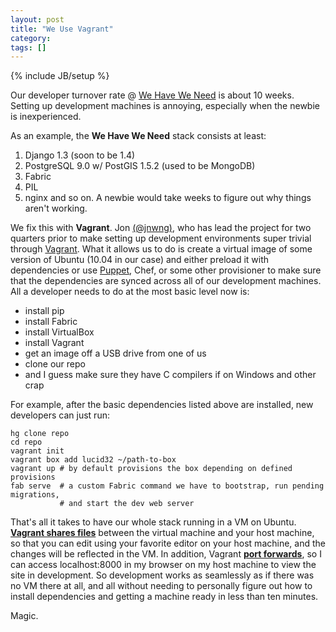 ```yaml
---
layout: post
title: "We Use Vagrant"
category: 
tags: []
---
```

{% include JB/setup %}

Our developer turnover rate @ [We Have We Need](http://www.lewisf.com/2012/05/08/we-have-we-need-my-transition/)
is about 10 weeks. Setting up development machines is annoying, especially when the newbie is inexperienced.

As an example, the **We Have We Need** stack consists at least:
1. Django 1.3 (soon to be 1.4)
2. PostgreSQL 9.0 w/ PostGIS 1.5.2 (used to be MongoDB)
3. Fabric
4. PIL
5. nginx
and so on. A newbie would take weeks to figure out why things aren't working.

We fix this with **Vagrant**. Jon [(@jnwng)](http://www.twitter.com/#!/jnwng), who has lead the project
for two quarters prior to make setting up development environments super trivial through
[Vagrant](http://ci.vagrantup.com/). What it allows us to do is create a virtual image of
some version of Ubuntu (10.04 in our case) and either preload it with dependencies or use
[Puppet](http://vagrantup.com/docs/provisioners/puppet.html), Chef, or some other provisioner 
to make sure that the dependencies are synced across all of our development machines. All a developer 
needs to do at the most basic level now is:
- install pip
- install Fabric
- install VirtualBox
- install Vagrant
- get an image off a USB drive from one of us
- clone our repo
- and I guess make sure they have C compilers if on Windows and other crap

For example, after the basic dependencies listed above are installed, new developers can just run:

    hg clone repo
    cd repo
    vagrant init
    vagrant box add lucid32 ~/path-to-box
    vagrant up # by default provisions the box depending on defined provisions
    fab serve  # a custom Fabric command we have to bootstrap, run pending migrations, 
               # and start the dev web server

That's all it takes to have our whole stack running in a VM on Ubuntu.
[**Vagrant shares files**](http://vagrantup.com/docs/config/vm/share_folder.html) between the virtual machine and your host machine, so that
you can edit using your favorite editor on your host machine, and the changes will be
reflected in the VM. In addition, Vagrant [**port forwards**](http://vagrantup.com/docs/config/vm/forward_port.html), so I can access localhost:8000 in my browser on my host machine
to view the site in development. So development works as seamlessly as if there was no
VM there at all, and all without needing to personally figure out how to install dependencies and
getting a machine ready in less than ten minutes.

Magic.
